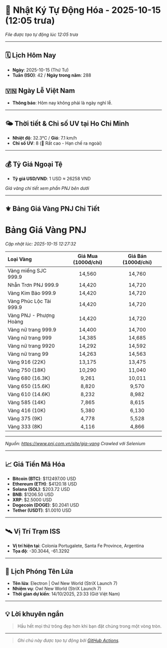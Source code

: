 # 🚀 Nhật Ký Tự Động Hóa - 2025-10-15 (12:05 trưa)

*File được tạo tự động lúc 12:05 trưa*

---
<!-- CALENDAR-MODULE -->
## 🗓️ Lịch Hôm Nay
- **Ngày**: 2025-10-15 (Thứ Tư)
- **Tuần (ISO)**: 42 / **Ngày trong năm**: 288

<!-- HOLIDAY-MODULE -->
## 🇻🇳 Ngày Lễ Việt Nam
- **Thông báo**: Hôm nay không phải là ngày nghỉ lễ.

---
<!-- WEATHER-UV-MODULE -->
## 🌤️ Thời tiết & Chỉ số UV tại Ho Chi Minh
- **Nhiệt độ**: 32.3°C / **Gió**: 7.1 km/h
- **Chỉ số UV**: 8 (🔴 Rất cao - Hạn chế ra ngoài)

---
<!-- FINANCE-MODULE -->
## 💰 Tỷ Giá Ngoại Tệ
- **Tỷ giá USD/VND**: 1 USD ≈ 26258 VND

*Giá vàng chi tiết xem phần PNJ bên dưới*

---
<!-- PNJ-GOLD-MODULE -->
## ⚜️ Bảng Giá Vàng PNJ Chi Tiết

# Bảng Giá Vàng PNJ
*Cập nhật lúc: 2025-10-15 12:27:32*

| Loại Vàng | Giá Mua (1000đ/chỉ) | Giá Bán (1000đ/chỉ) |
|:---|:---:|:---:|
| Vàng miếng SJC 999.9 | 14,560 | 14,760 |
| Nhẫn Trơn PNJ 999.9 | 14,420 | 14,720 |
| Vàng Kim Bảo 999.9 | 14,420 | 14,720 |
| Vàng Phúc Lộc Tài 999.9 | 14,420 | 14,720 |
| Vàng PNJ - Phượng Hoàng | 14,420 | 14,720 |
| Vàng nữ trang 999.9 | 14,400 | 14,700 |
| Vàng nữ trang 999 | 14,385 | 14,685 |
| Vàng nữ trang 9920 | 14,292 | 14,592 |
| Vàng nữ trang 99 | 14,263 | 14,563 |
| Vàng 916 (22K) | 13,175 | 13,475 |
| Vàng 750 (18K) | 10,290 | 11,040 |
| Vàng 680 (16.3K) | 9,261 | 10,011 |
| Vàng 650 (15.6K) | 8,820 | 9,570 |
| Vàng 610 (14.6K) | 8,232 | 8,982 |
| Vàng 585 (14K) | 7,865 | 8,615 |
| Vàng 416 (10K) | 5,380 | 6,130 |
| Vàng 375 (9K) | 4,778 | 5,528 |
| Vàng 333 (8K) | 4,116 | 4,866 |

---
*Nguồn: https://www.pnj.com.vn/site/gia-vang*
*Crawled với Selenium*

---
<!-- CRYPTO-MODULE -->
## 📈 Giá Tiền Mã Hóa
- **Bitcoin (BTC)**: $112497.00 USD
- **Ethereum (ETH)**: $4120.18 USD
- **Solana (SOL)**: $203.72 USD
- **BNB**: $1206.50 USD
- **XRP**: $2.5000 USD
- **Dogecoin (DOGE)**: $0.2041 USD
- **Tether (USDT)**: $1.0010 USD

---
<!-- ISS-MODULE -->
## 🛰️ Vị Trí Trạm ISS
- **Vị trí hiện tại**: Colonia Portugalete, Santa Fe Province, Argentina
- **Tọa độ**: -30.3044, -61.3292

---
<!-- LAUNCH-MODULE -->
## 🚀 Lịch Phóng Tên Lửa
- **Tên lửa**: Electron | Owl New World (StriX Launch 7)
- **Nhiệm vụ**: Owl New World (StriX Launch 7)
- **Thời gian dự kiến**: 14/10/2025, 23:33 (Giờ Việt Nam)

---
<!-- ADVICE-MODULE -->
## 💡 Lời khuyên ngắn
> Hầu hết mọi thứ trông đẹp hơn khi bạn đặt chúng trong một vòng tròn.

---
<!-- FOOTER-MODULE -->
> *Ghi chú này được tạo tự động bởi [GitHub Actions](https://github.com/features/actions).*
